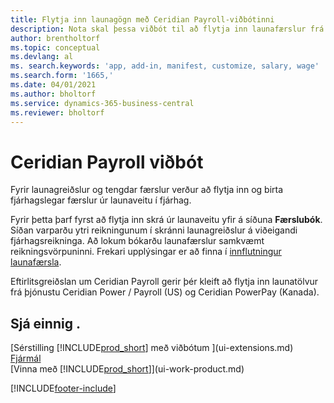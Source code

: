 ```yaml
---
title: Flytja inn launagögn með Ceridian Payroll-viðbótinni
description: Nota skal þessa viðbót til að flytja inn launafærslur frá Ceridian HR/Payroll (BNA) og Ceridian PowerPay (Kanada) þjónustunum.
author: brentholtorf
ms.topic: conceptual
ms.devlang: al
ms. search.keywords: 'app, add-in, manifest, customize, salary, wage'
ms.search.form: '1665,'
ms.date: 04/01/2021
ms.author: bholtorf
ms.service: dynamics-365-business-central
ms.reviewer: bholtorf
---
```

# Ceridian Payroll viðbót

Fyrir launagreiðslur og tengdar færslur verður að flytja inn og birta fjárhagslegar færslur úr launaveitu í fjárhag.

Fyrir þetta þarf fyrst að flytja inn skrá úr launaveitu yfir á síðuna **Færslubók**. Síðan varparðu ytri reikningunum í skránni launagreiðslur á viðeigandi fjárhagsreikninga. Að lokum bókarðu launafærslur samkvæmt reikningsvörpuninni. Frekari upplýsingar er að finna í [innflutningur launafærsla](finance-how-import-payroll-transactions.md).

Eftirlitsgreiðslan um Ceridian Payroll gerir þér kleift að flytja inn launatölvur frá þjónustu Ceridian Power / Payroll (US) og Ceridian PowerPay (Kanada).

## Sjá einnig .

[Sérstilling [!INCLUDE[prod_short](includes/prod_short.md)] með viðbótum ](ui-extensions.md)  
[Fjármál](finance.md)  
[Vinna með [!INCLUDE[prod_short](includes/prod_short.md)]](ui-work-product.md)  

[!INCLUDE[footer-include](includes/footer-banner.md)]
